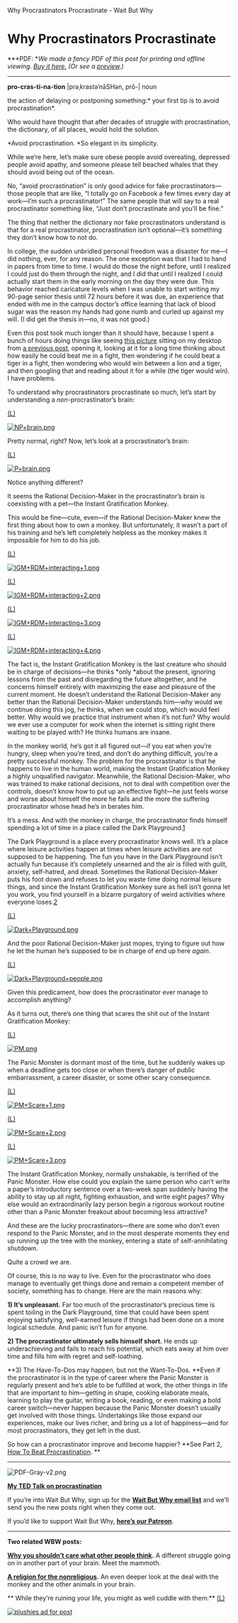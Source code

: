 Why Procrastinators Procrastinate - Wait But Why

# Why Procrastinators Procrastinate

***PDF: **We made a fancy PDF of this post for printing and offline viewing. [Buy it here.](https://gum.co/wbw-proc1) (Or see a [preview](https://28oa9i1t08037ue3m1l0i861-wpengine.netdna-ssl.com/wp-content/uploads/2016/02/why-procrastinators-procrastinate-preview.pdf).)*

___________
**pro-cras-ti-na-tion** |prəˌkrastəˈnāSHən, prō-|
noun

the action of delaying or postponing something:* your first tip is to avoid procrastination*.

Who would have thought that after decades of struggle with procrastination, the dictionary, of all places, would hold the solution.

*Avoid procrastination. *So elegant in its simplicity.

While we’re here, let’s make sure obese people avoid overeating, depressed people avoid apathy, and someone please tell beached whales that they should avoid being out of the ocean.

No, “avoid procrastination” is only good advice for fake procrastinators—those people that are like, “I totally go on Facebook a few times every day at work—I’m such a procrastinator!” The same people that will say to a real procrastinator something like, “Just don’t procrastinate and you’ll be fine.”

The thing that neither the dictionary nor fake procrastinators understand is that for a real procrastinator, procrastination isn’t optional—it’s something they don’t know how to not do.

In college, the sudden unbridled personal freedom was a disaster for me—I did nothing, ever, for any reason. The one exception was that I had to hand in papers from time to time. I would do those the night before, until I realized I could just do them through the night, and I did that until I realized I could actually start them in the early morning on the day they were due. This behavior reached caricature levels when I was unable to start writing my 90-page senior thesis until 72 hours before it was due, an experience that ended with me in the campus doctor’s office learning that lack of blood sugar was the reason my hands had gone numb and curled up against my will. (I did get the thesis in—no, it was not good.)

Even this post took much longer than it should have, because I spent a bunch of hours doing things like seeing [this picture](http://upload.wikimedia.org/wikipedia/commons/d/d5/Jock,_the_Gorilla_(2).jpg) sitting on my desktop from [a previous post](https://www.waitbutwhy.com/2013/10/the-primate-awards.html), opening it, looking at it for a long time thinking about how easily he could beat me in a fight, then wondering if he could beat a tiger in a fight, then wondering who would win between a lion and a tiger, and then googling that and reading about it for a while (the tiger would win). I have problems.

To understand why procrastinators procrastinate so much, let’s start by understanding a *non*-procrastinator’s brain:

[(L)](https://4.bp.blogspot.com/-dID9_Fb3jsQ/Upvh1rjLxYI/AAAAAAAAGb8/fVhfjlj3Pks/s1600/NP+brain.png)

[![NP+brain.png](../_resources/4026c71e8d5471db3ca96588446ce0fa.png)](https://4.bp.blogspot.com/-dID9_Fb3jsQ/Upvh1rjLxYI/AAAAAAAAGb8/fVhfjlj3Pks/s1600/NP+brain.png)

Pretty normal, right? Now, let’s look at a procrastinator’s brain:

[(L)](https://1.bp.blogspot.com/-S6ryaE6HuZg/Upvh2oS7q9I/AAAAAAAAGcI/R2-QDRd6A7o/s1600/P+brain.png)

[![P+brain.png](../_resources/8c7b1956bf29391c13b7f75ee4d8055c.png)](https://1.bp.blogspot.com/-S6ryaE6HuZg/Upvh2oS7q9I/AAAAAAAAGcI/R2-QDRd6A7o/s1600/P+brain.png)

Notice anything different?

It seems the Rational Decision-Maker in the procrastinator’s brain is coexisting with a pet—the Instant Gratification Monkey.

This would be fine—cute, even—if the Rational Decision-Maker knew the first thing about how to own a monkey. But unfortunately, it wasn’t a part of his training and he’s left completely helpless as the monkey makes it impossible for him to do his job.

[(L)](https://2.bp.blogspot.com/-Itw_OLDmScQ/Upvh0zdThcI/AAAAAAAAGbc/oTJBvQsSgaA/s1600/IGM+RDM+interacting+1.png)

[![IGM+RDM+interacting+1.png](../_resources/3251618767377c6909a1694677e59e08.png)](https://2.bp.blogspot.com/-Itw_OLDmScQ/Upvh0zdThcI/AAAAAAAAGbc/oTJBvQsSgaA/s1600/IGM+RDM+interacting+1.png)

[(L)](https://1.bp.blogspot.com/-TUld_HzbZP8/Upvh1CFYvBI/AAAAAAAAGbo/i3VQRZ3zPjU/s1600/IGM+RDM+interacting+2.png)

[![IGM+RDM+interacting+2.png](../_resources/72f99b259f779bd40775d61a97ffc2e9.png)](https://1.bp.blogspot.com/-TUld_HzbZP8/Upvh1CFYvBI/AAAAAAAAGbo/i3VQRZ3zPjU/s1600/IGM+RDM+interacting+2.png)

[(L)](https://3.bp.blogspot.com/-VG-qHIJJeM4/Upvh1QrCVkI/AAAAAAAAGcE/XwQWbOsUIok/s1600/IGM+RDM+interacting+3.png)

[![IGM+RDM+interacting+3.png](../_resources/de91c40877a638ca54e1d20ad237e046.png)](https://3.bp.blogspot.com/-VG-qHIJJeM4/Upvh1QrCVkI/AAAAAAAAGcE/XwQWbOsUIok/s1600/IGM+RDM+interacting+3.png)

[(L)](https://2.bp.blogspot.com/-CLsCpHveOY0/Upvh1oFtMNI/AAAAAAAAGcA/Bu92QWsX0dQ/s1600/IGM+RDM+interacting+4.png)

[![IGM+RDM+interacting+4.png](../_resources/aee6df69f01ce9dac7f14e932d4dec35.png)](https://2.bp.blogspot.com/-CLsCpHveOY0/Upvh1oFtMNI/AAAAAAAAGcA/Bu92QWsX0dQ/s1600/IGM+RDM+interacting+4.png)

The fact is, the Instant Gratification Monkey is the last creature who should be in charge of decisions—he thinks *only *about the present, ignoring lessons from the past and disregarding the future altogether, and he concerns himself entirely with maximizing the ease and pleasure of the current moment. He doesn’t understand the Rational Decision-Maker any better than the Rational Decision-Maker understands him—why would we continue doing this jog, he thinks, when we could stop, which would feel better. Why would we practice that instrument when it’s not fun? Why would we ever use a computer for work when the internet is sitting right there waiting to be played with? He thinks humans are insane.

In the monkey world, he’s got it all figured out—if you eat when you’re hungry, sleep when you’re tired, and don’t do anything difficult, you’re a pretty successful monkey. The problem for the procrastinator is that he happens to live in the human world, making the Instant Gratification Monkey a highly unqualified navigator. Meanwhile, the Rational Decision-Maker, who was trained to make rational decisions, not to deal with competition over the controls, doesn’t know how to put up an effective fight—he just feels worse and worse about himself the more he fails and the more the suffering procrastinator whose head he’s in berates him.

It’s a mess. And with the monkey in charge, the procrastinator finds himself spending a lot of time in a place called the Dark Playground.[1](https://waitbutwhy.com/2013/10/why-procrastinators-procrastinate.html#)

The Dark Playground is a place every procrastinator knows well. It’s a place where leisure activities happen at times when leisure activities are not supposed to be happening. The fun you have in the Dark Playground isn’t actually fun because it’s completely unearned and the air is filled with guilt, anxiety, self-hatred, and dread. Sometimes the Rational Decision-Maker puts his foot down and refuses to let you waste time doing normal leisure things, and since the Instant Gratification Monkey sure as hell isn’t gonna let you work, you find yourself in a bizarre purgatory of weird activities where everyone loses.[2](https://waitbutwhy.com/2013/10/why-procrastinators-procrastinate.html#)

[(L)](https://store.waitbutwhy.com/collections/posters/products/dark-playground-poster-18x24)

[![Dark+Playground.png](../_resources/e1612547d3bfe2b3a961a4ad4b980481.png)](https://store.waitbutwhy.com/collections/posters/products/dark-playground-poster-18x24)

And the poor Rational Decision-Maker just mopes, trying to figure out how he let the human he’s supposed to be in charge of end up here *again*.

[(L)](https://store.waitbutwhy.com/collections/posters/products/dark-playground-poster-18x24)

[![Dark+Playground+people.png](../_resources/a6cfcb6c1b9c688fff6bf9eb3ce79c54.png)](https://store.waitbutwhy.com/collections/posters/products/dark-playground-poster-18x24)

Given this predicament, how does the procrastinator ever manage to accomplish anything?

As it turns out, there’s one thing that scares the shit out of the Instant Gratification Monkey:

[(L)](https://4.bp.blogspot.com/-MlSCOooBXFE/Upvh3lkFkhI/AAAAAAAAGck/ItaOXl_J2rU/s1600/PM.png)

[![PM.png](../_resources/6d90d5fd33be19ce4638a0f8f79da376.png)](https://4.bp.blogspot.com/-MlSCOooBXFE/Upvh3lkFkhI/AAAAAAAAGck/ItaOXl_J2rU/s1600/PM.png)

The Panic Monster is dormant most of the time, but he suddenly wakes up when a deadline gets too close or when there’s danger of public embarrassment, a career disaster, or some other scary consequence.

[(L)](https://1.bp.blogspot.com/-bRsO0-Gbt5I/Upvh2hIjDJI/AAAAAAAAGcs/Bs_y-0os0aY/s1600/PM+Scare+1.png)

[![PM+Scare+1.png](../_resources/2a1e14bbe65bb708c168f274412ba67e.png)](https://1.bp.blogspot.com/-bRsO0-Gbt5I/Upvh2hIjDJI/AAAAAAAAGcs/Bs_y-0os0aY/s1600/PM+Scare+1.png)

[(L)](https://2.bp.blogspot.com/-m06IHIKx56Q/Upvh284PRiI/AAAAAAAAGcg/Dki558dQ1O4/s1600/PM+Scare+2.png)

[![PM+Scare+2.png](../_resources/f37f0d9714c98d5e4a0447b787b3a3bb.png)](https://2.bp.blogspot.com/-m06IHIKx56Q/Upvh284PRiI/AAAAAAAAGcg/Dki558dQ1O4/s1600/PM+Scare+2.png)

[(L)](https://4.bp.blogspot.com/-Jjn22OLAd2E/Upvh3ICJbGI/AAAAAAAAGcY/fe37M2hsFiU/s1600/PM+Scare+3.png)

[![PM+Scare+3.png](../_resources/7582f67695590a380b474464781135d4.png)](https://4.bp.blogspot.com/-Jjn22OLAd2E/Upvh3ICJbGI/AAAAAAAAGcY/fe37M2hsFiU/s1600/PM+Scare+3.png)

The Instant Gratification Monkey, normally unshakable, is terrified of the Panic Monster. How else could you explain the same person who can’t write a paper’s introductory sentence over a two-week span suddenly having the ability to stay up all night, fighting exhaustion, and write eight pages? Why else would an extraordinarily lazy person begin a rigorous workout routine other than a Panic Monster freakout about becoming less attractive?

And these are the lucky procrastinators—there are some who don’t even respond to the Panic Monster, and in the most desperate moments they end up running up the tree with the monkey, entering a state of self-annihilating shutdown.

Quite a crowd we are.

Of course, this is no way to live. Even for the procrastinator who does manage to eventually get things done and remain a competent member of society, something has to change. Here are the main reasons why:

**1) It’s unpleasant.** Far too much of the procrastinator’s precious time is spent toiling in the Dark Playground, time that could have been spent enjoying satisfying, well-earned leisure if things had been done on a more logical schedule. And panic isn’t fun for anyone.

**2) The procrastinator ultimately sells himself short.** He ends up underachieving and fails to reach his potential, which eats away at him over time and fills him with regret and self-loathing.

**3) The Have-To-Dos may happen, but not the Want-To-Dos. **Even if the procrastinator is in the type of career where the Panic Monster is regularly present and he’s able to be fulfilled at work, the other things in life that are important to him—getting in shape, cooking elaborate meals, learning to play the guitar, writing a book, reading, or even making a bold career switch—never happen because the Panic Monster doesn’t usually get involved with those things. Undertakings like those expand our experiences, make our lives richer, and bring us a lot of happiness—and for most procrastinators, they get left in the dust.

So how can a procrastinator improve and become happier? **See Part 2, [How To Beat Procrastination](https://www.waitbutwhy.com/2013/11/how-to-beat-procrastination.html). **

___________
![PDF-Gray-v2.png](../_resources/1b5c0e9233dac37027f9d64c1013b668.png)

**[My TED Talk on procrastination](https://www.ted.com/talks/tim_urban_inside_the_mind_of_a_master_procrastinator)**

If you’re into Wait But Why, sign up for the **[Wait But Why email list](https://waitbutwhy.com/2013/10/why-procrastinators-procrastinate.html#)** and we’ll send you the new posts right when they come out.

If you’d like to support Wait But Why, **[here’s our Patreon](https://www.patreon.com/waitbutwhy)**.

___________
**Two related WBW posts:**

**[Why you shouldn’t care what other people think](https://waitbutwhy.com/2014/06/taming-mammoth-let-peoples-opinions-run-life.html).** A different struggle going on in another part of your brain. Meet the mammoth.

**[A religion for the nonreligious](https://waitbutwhy.com/2014/10/religion-for-the-nonreligious.html).** An even deeper look at the deal with the monkey and the other animals in your brain.

**
While they’re ruining your life, you might as well cuddle with them:**
[(L)](https://store.waitbutwhy.com/collections/plush-toys)

[![plushies ad for post](../_resources/300f65243aafb7584cae27c92fa873ff.jpg)](https://store.waitbutwhy.com/collections/plush-toys)